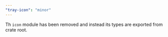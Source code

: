 ```yaml
---
"tray-icon": "minor"
---
```


Th `icon` module has been removed and instead its types are exported from crate root.

